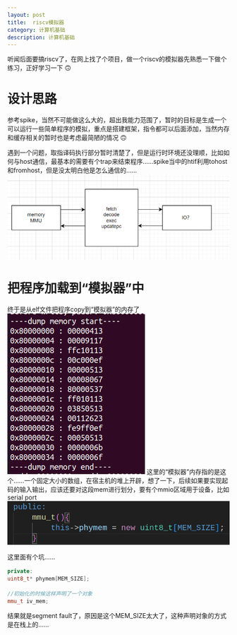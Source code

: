 ```yaml
---
layout: post
title:  riscv模拟器
category: 计算机基础 
description: 计算机基础
---
```


听闻后面要搞riscv了，在网上找了个项目，做一个riscv的模拟器先熟悉一下做个练习，正好学习一下  :upside_down_face:    

# 设计思路
参考spike，当然不可能做这么大的，超出我能力范围了，暂时的目标是生成一个可以运行一些简单程序的模拟，重点是搭建框架，指令都可以后面添加，当然内存和缓存相关的暂时也是考虑最简陋的情况 :upside_down_face:  

遇到一个问题，取指译码执行部分暂时清楚了，但是运行时环境还没理顺，比如如何与host通信，最基本的需要有个trap来结束程序……spike当中的htif利用tohost和fromhost，但是没太明白他是怎么通信的……
![](/assets/img/2024-03-07-09-41-26.png)
# 把程序加载到“模拟器”中
终于是从elf文件把程序copy到“模拟器”的内存了
![](/assets/img/2024-03-14-10-11-27.png)
这里的“模拟器”内存指的是这个……一个固定大小的数组，在宿主机的堆上开辟，想了一下，后续如果要实现起码的输入输出，应该还要对这段mem进行划分，要有个mmio区域用于设备，比如serial port
![](/assets/img/2024-03-14-10-12-57.png)

这里面有个坑……
```C++
private:
uint8_t* phymem[MEM_SIZE]; 

//初始化的时候这样声明了一个对象
mmu_t iv_mem;
```
结果就是segment fault了，原因是这个MEM_SIZE太大了，这种声明对象的方式是在栈上的……